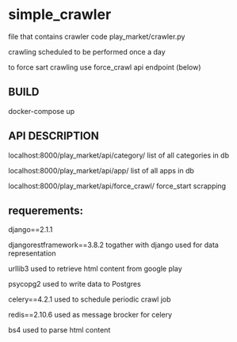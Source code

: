 # simple_crawler

file that contains crawler code play_market/crawler.py 

crawling scheduled to be performed once a day

to force sart crawling use force_crawl api endpoint (below)

## BUILD

docker-compose up

## API DESCRIPTION

localhost:8000/play_market/api/category/     list of all categories in db

localhost:8000/play_market/api/app/          list of all apps in db

localhost:8000/play_market/api/force_crawl/  force_start scrapping

## requerements:

django==2.1.1

djangorestframework==3.8.2  togather with django used for data representation

urllib3                     used to retrieve html content from google play

psycopg2                    used to write data to Postgres

celery==4.2.1               used to schedule periodic crawl job

redis==2.10.6               used as message brocker for celery

bs4                         used to parse html content
